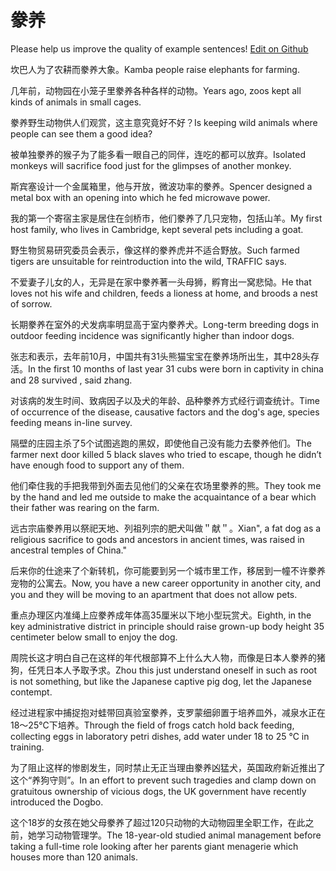 # 豢养

Please help us improve the quality of example sentences! [Edit on Github](https://github.com/jiyushe/jiyu-example-sentence-source/blob/main/chinese/huanyang.md)

<p><span class="chinese">坎巴人为了农耕而豢养大象。</span><span class="english">Kamba people raise elephants for farming.</span></p>

<p><span class="chinese">几年前，动物园在小笼子里豢养各种各样的动物。</span><span class="english">Years ago, zoos kept all kinds of animals in small cages.</span></p>

<p><span class="chinese">豢养野生动物供人们观赏，这主意究竟好不好？</span><span class="english">Is keeping wild animals where people can see them a good idea?</span></p>

<p><span class="chinese">被单独豢养的猴子为了能多看一眼自己的同伴，连吃的都可以放弃。</span><span class="english">Isolated monkeys will sacrifice food just for the glimpses of another monkey.</span></p>

<p><span class="chinese">斯宾塞设计一个金属箱里，他与开放，微波功率的豢养。</span><span class="english">Spencer designed a metal box with an opening into which he fed microwave power.</span></p>

<p><span class="chinese">我的第一个寄宿主家是居住在剑桥市，他们豢养了几只宠物，包括山羊。</span><span class="english">My first host family, who lives in Cambridge, kept several pets including a goat.</span></p>

<p><span class="chinese">野生物贸易研究委员会表示，像这样的豢养虎并不适合野放。</span><span class="english">Such farmed tigers are unsuitable for reintroduction into the wild, TRAFFIC says.</span></p>

<p><span class="chinese">不爱妻子儿女的人，无异是在家中豢养著一头母狮，孵育出一窝悲恸。</span><span class="english">He that loves not his wife and children, feeds a lioness at home, and broods a nest of sorrow.</span></p>

<p><span class="chinese">长期豢养在室外的犬发病率明显高于室内豢养犬。</span><span class="english">Long-term breeding dogs in outdoor feeding incidence was significantly higher than indoor dogs.</span></p>

<p><span class="chinese">张志和表示，去年前10月，中国共有31头熊猫宝宝在豢养场所出生，其中28头存活。</span><span class="english">In the first 10 months of last year 31 cubs were born in captivity in china and 28 survived , said zhang.</span></p>

<p><span class="chinese">对该病的发生时间、致病因子以及犬的年龄、品种豢养方式经行调查统计。</span><span class="english">Time of occurrence of the disease, causative factors and the dog's age, species feeding means in-line survey.</span></p>

<p><span class="chinese">隔壁的庄园主杀了5个试图逃跑的黑奴，即使他自己没有能力去豢养他们。</span><span class="english">The farmer next door killed 5 black slaves who tried to escape, though he didn’t have enough food to support any of them.</span></p>

<p><span class="chinese">他们牵住我的手把我带到外面去见他们的父亲在农场里豢养的熊。</span><span class="english">They took me by the hand and led me outside to make the acquaintance of a bear which their father was rearing on the farm.</span></p>

<p><span class="chinese">远古宗庙豢养用以祭祀天地、列祖列宗的肥犬叫做＂献＂。</span><span class="english">Xian", a fat dog as a religious sacrifice to gods and ancestors in ancient times, was raised in ancestral temples of China."</span></p>

<p><span class="chinese">后来你的仕途来了个新转机，你可能要到另一个城市里工作，移居到一幢不许豢养宠物的公寓去。</span><span class="english">Now, you have a new career opportunity in another city, and you and they will be moving to an apartment that does not allow pets.</span></p>

<p><span class="chinese">重点办理区内准绳上应豢养成年体高35厘米以下地小型玩赏犬。</span><span class="english">Eighth, in the key administrative district in principle should raise grown-up body height 35 centimeter below small to enjoy the dog.</span></p>

<p><span class="chinese">周院长这才明白自己在这样的年代根部算不上什么大人物，而像是日本人豢养的猪狗，任凭日本人予取予求。</span><span class="english">Zhou this just understand oneself in such as root is not something, but like the Japanese captive pig dog, let the Japanese contempt.</span></p>

<p><span class="chinese">经过进程家中捕捉抱对蛙带回真验室豢养，支罗蒙细卵置于培养皿外，减泉水正在18～25℃下培养。</span><span class="english">Through the field of frogs catch hold back feeding, collecting eggs in laboratory petri dishes, add water under 18 to 25 ℃ in training.</span></p>

<p><span class="chinese">为了阻止这样的惨剧发生，同时禁止无正当理由豢养凶猛犬，英国政府新近推出了这个“养狗守则”。</span><span class="english">In an effort to prevent such tragedies and clamp down on gratuitous ownership of vicious dogs, the UK government have recently introduced the Dogbo.</span></p>

<p><span class="chinese">这个18岁的女孩在她父母豢养了超过120只动物的大动物园里全职工作，在此之前，她学习动物管理学。</span><span class="english">The 18-year-old studied animal management before taking a full-time role looking after her parents giant menagerie which houses more than 120 animals.</span></p>

